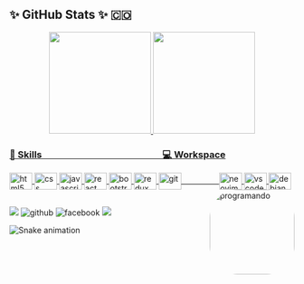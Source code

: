 ## ✨ GitHub Stats ✨ 🇨🇴
<!--
**OmarDavidF/OmarDavidF** is a ✨ _special_ ✨ repository because its `README.md` (this file) appears on your GitHub profile.
Here are some ideas to get you started:
- 🔭 I’m currently working on ...
- 🌱 I’m currently learning ...
- 👯 I’m looking to collaborate on ...
- 🤔 I’m looking for help with ...
- 💬 Ask me about ...
- 📫 How to reach me: ...
- 😄 Pronouns: ...
- ⚡ Fun fact: ...
-->

<div align="center">
  <a href="https://github.com/OmarDavidF">
  <img height="180em" src="https://github-readme-stats.vercel.app/api?username=OmarDavidF&show_icons=true&theme=radical&include_all_commits=true&count_private=true"/>
  <img height="180em" src="https://github-readme-stats.vercel.app/api/top-langs/?username=OmarDavidF&layout=compact&langs_count=7&theme=radical"/>
</div>

<h3>🚀 Skills &nbsp;&nbsp;&nbsp;&nbsp;&nbsp;&nbsp;&nbsp;&nbsp;&nbsp;&nbsp;&nbsp;&nbsp;&nbsp;&nbsp;&nbsp;&nbsp;&nbsp;&nbsp;&nbsp;&nbsp;&nbsp;&nbsp;&nbsp;&nbsp;&nbsp;&nbsp;&nbsp;&nbsp;&nbsp;&nbsp;&nbsp;&nbsp;&nbsp;&nbsp;&nbsp;&nbsp;&nbsp;&nbsp;&nbsp;&nbsp;&nbsp;&nbsp;&nbsp;&nbsp;&nbsp;&nbsp;&nbsp;&nbsp;&nbsp;&nbsp;&nbsp;&nbsp;&nbsp;
💻 Workspace</h3>
  
 <div style="display: inline_block">
  <img align="center" height="30" width="40" alt="html5" src="https://cdn.jsdelivr.net/gh/devicons/devicon/icons/html5/html5-original.svg"/>
  <img align="center" height="30" width="40" alt="css" src="https://cdn.jsdelivr.net/gh/devicons/devicon/icons/css3/css3-original.svg"/>
  <img align="center" height="30" width="40" alt="javascript" src="https://cdn.jsdelivr.net/gh/devicons/devicon/icons/javascript/javascript-original.svg"/>
  <img align="center" height="30" width="40" alt="react" src="https://cdn.jsdelivr.net/gh/devicons/devicon/icons/react/react-original.svg"/>
  <img align="center" height="30" width="40" alt="bootstrap" src="https://cdn.jsdelivr.net/gh/devicons/devicon/icons/bootstrap/bootstrap-original.svg"/>
  <img align="center" height="30" width="40" alt="redux" src="https://cdn.jsdelivr.net/gh/devicons/devicon/icons/redux/redux-original.svg"/>
  <img align="center" height="30" width="40" alt="git" src="https://cdn.jsdelivr.net/gh/devicons/devicon/icons/git/git-original.svg"/> 
  &nbsp;&nbsp;&nbsp;&nbsp;&nbsp;&nbsp;&nbsp;&nbsp;&nbsp;&nbsp;&nbsp;&nbsp;&nbsp;&nbsp;&nbsp;                                                                         <img align="center" height="30" width="40" alt="neovim" src="https://cdn.jsdelivr.net/gh/devicons/devicon/icons/vim/vim-original.svg"/> 
  <img align="center" height="30" width="40" alt="vscode" src="https://cdn.jsdelivr.net/gh/devicons/devicon/icons/visualstudio/visualstudio-plain.svg"/>
  <img align="center" height="30" width="40" alt="debian"  src= "https://cdn.jsdelivr.net/gh/devicons/devicon/icons/debian/debian-original-wordmark.svg"/>
  <img align="right" alt="programando" height="150" style="border-radius:50px;" src="https://media.giphy.com/media/ukMiDlCmdv2og/giphy.gif">
</div> 
  
  ##
  
<div> 
   <a href="https://www.linkedin.com/in/omar-david-forero-gallego-5b2716203" target="_blank"><img src="https://img.shields.io/badge/LinkedIn-0077B5?style=for-the-badge&logo=linkedin&logoColor=white" target="_blank"></a>
  <img  target="_blank" alt="github" src="https://img.shields.io/badge/GitHub-100000?style=for-the-badge&logo=github&logoColor=white"/>
  <img  target="_blank" alt="facebook" src="https://img.shields.io/badge/Facebook-1877F2?style=for-the-badge&logo=facebook&logoColor=white"/>
  <a href = "mailto:contatorafaballerini@gmail.com"><img src="https://img.shields.io/badge/-Gmail-%23333?style=for-the-badge&logo=gmail&logoColor=white" target="_blank"></a>
 
  ![Snake animation](https://github.com/OmarDavidF/OmarDavidF/blob/output/github-contribution-grid-snake.svg)
 
</div>

